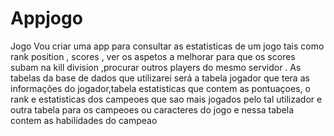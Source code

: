 # Appjogo
Jogo
Vou criar uma app para consultar as estatisticas de um jogo tais como rank position , scores , 
ver os aspetos a melhorar para que os scores subam na kill division ,procurar outros players
do mesmo servidor .
As tabelas da base de dados que utilizarei será a tabela jogador que tera as informações do jogador,tabela estatisticas que contem as pontuaçoes, o rank e estatisticas dos campeoes que sao mais jogados pelo tal utilizador e outra tabela para os campeoes ou caracteres do jogo e nessa tabela contem as habilidades do campeao
